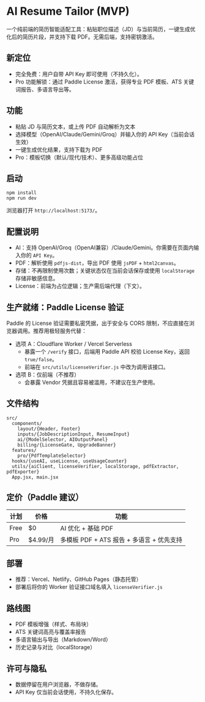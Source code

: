 # AI Resume Tailor (MVP)

一个纯前端的简历智能适配工具：粘贴职位描述（JD）与当前简历，一键生成优化后的简历片段，并支持下载 PDF。无需后端，支持密钥激活。

## 新定位
- 完全免费：用户自带 API Key 即可使用（不持久化）。
- Pro 功能解锁：通过 Paddle License 激活，获得专业 PDF 模板、ATS 关键词报告、多语言导出等。

## 功能
- 粘贴 JD 与简历文本，或上传 PDF 自动解析为文本
- 选择模型（OpenAI/Claude/Gemini/Groq）并输入你的 API Key（当前会话生效）
- 一键生成优化结果，支持下载为 PDF
- Pro：模板切换（默认/现代/技术）、更多高级功能占位

## 启动
```
npm install
npm run dev
```
浏览器打开 `http://localhost:5173/`。

## 配置说明
- AI：支持 OpenAI/Groq（OpenAI兼容）/Claude/Gemini。你需要在页面内输入你的 `API Key`。
- PDF：解析使用 `pdfjs-dist`，导出 PDF 使用 `jsPDF` + `html2canvas`。
- 存储：不再限制使用次数；关键状态仅在当前会话保存或使用 `localStorage` 存储非敏感信息。
- License：前端为占位逻辑；生产需后端代理（下文）。

## 生产就绪：Paddle License 验证
Paddle 的 License 验证需要私密凭据，出于安全与 CORS 限制，不应直接在浏览器调用。推荐用极轻服务代替：

- 选项 A：Cloudflare Worker / Vercel Serverless
  - 暴露一个 `/verify` 接口，后端用 Paddle API 校验 License Key，返回 `true/false`。
  - 前端在 `src/utils/licenseVerifier.js` 中改为调用该接口。
- 选项 B：仅前端（不推荐）
  - 会暴露 Vendor 凭据且容易被滥用，不建议在生产使用。

## 文件结构
```
src/
  components/
    layout/{Header, Footer}
    inputs/{JobDescriptionInput, ResumeInput}
    ai/{ModelSelector, AIOutputPanel}
    billing/{LicenseGate, UpgradeBanner}
  features/
    pro/{PdfTemplateSelector}
  hooks/{useAI, useLicense, useUsageCounter}
  utils/{aiClient, licenseVerifier, localStorage, pdfExtractor, pdfExporter}
  App.jsx, main.jsx
```

## 定价（Paddle 建议）
| 计划 | 价格 | 功能 |
|------|------|------|
| Free | $0 | AI 优化 + 基础 PDF |
| Pro | $4.99/月 | 多模板 PDF + ATS 报告 + 多语言 + 优先支持 |

## 部署
- 推荐：Vercel、Netlify、GitHub Pages（静态托管）
- 部署后将你的 Worker 验证接口域名填入 `licenseVerifier.js`

## 路线图
- PDF 模板增强（样式、布局块）
- ATS 关键词高亮与覆盖率报告
- 多语言输出与导出（Markdown/Word）
- 历史记录与对比（localStorage）

## 许可与隐私
- 数据停留在用户浏览器，不做存储。
- API Key 仅当前会话使用，不持久化保存。

